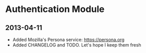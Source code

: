 Authentication Module
==============

2013-04-11
--------
* Added Mozilla's Persona service: https://persona.org
* Added CHANGELOG and TODO.  Let's hope I keep them fresh
